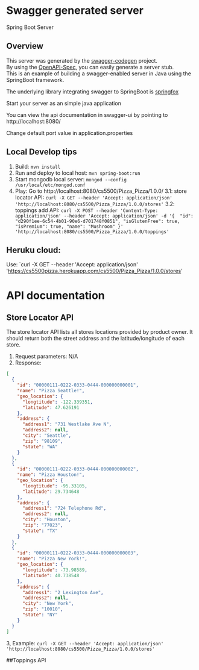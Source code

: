 # Swagger generated server

Spring Boot Server 


## Overview  
This server was generated by the [swagger-codegen](https://github.com/swagger-api/swagger-codegen) project.  
By using the [OpenAPI-Spec](https://github.com/swagger-api/swagger-core), you can easily generate a server stub.  
This is an example of building a swagger-enabled server in Java using the SpringBoot framework.  

The underlying library integrating swagger to SpringBoot is [springfox](https://github.com/springfox/springfox)  

Start your server as an simple java application  

You can view the api documentation in swagger-ui by pointing to  
http://localhost:8080/  

Change default port value in application.properties

## Local Develop tips
1. Build: `mvn install`
2. Run and deploy to local host: `mvn spring-boot:run`
3. Start mongodb local server: `mongod --config /usr/local/etc/mongod.conf`
3. Play: Go to http://localhost:8080/cs5500/Pizza_Pizza/1.0.0/
3.1: store locator API: `curl -X GET --header 'Accept: application/json' 'http://localhost:8080/cs5500/Pizza_Pizza/1.0.0/stores'`
3.2: toppings add API: `curl -X POST --header 'Content-Type: application/json' --header 'Accept: application/json' -d '{  "id": "d290f1ee-6c54-4b01-90e6-d701748f0851", "isGlutenFree": true, "isPremium": true, "name": "Mushroom" }' 'http://localhost:8080/cs5500/Pizza_Pizza/1.0.0/toppings'`
## Heruku cloud:
Use: `curl -X GET --header 'Accept: application/json' 'https://cs5500pizza.herokuapp.com/cs5500/Pizza_Pizza/1.0.0/stores'

# API documentation
## Store Locator API
The store locator API lists all stores locations provided by product owner. It should return both the street address and the latitude/longitude of each store.
1. Request parameters: N/A
2. Response: 

```json
[
  {
    "id": "00000111-0222-0333-0444-000000000001",
    "name": "Pizza Seattle!",
    "geo_location": {
      "longtitude": -122.339351,
      "latitude": 47.626191
    },
    "address": {
      "address1": "731 Westlake Ave N",
      "address2": null,
      "city": "Seattle",
      "zip": "98109",
      "state": "WA"
    }
  },
  {
    "id": "00000111-0222-0333-0444-000000000002",
    "name": "Pizza Houston!",
    "geo_location": {
      "longtitude": -95.33105,
      "latitude": 29.734648
    },
    "address": {
      "address1": "724 Telephone Rd",
      "address2": null,
      "city": "Houston",
      "zip": "77023",
      "state": "TX"
    }
  },
  {
    "id": "00000111-0222-0333-0444-000000000003",
    "name": "Pizza New York!",
    "geo_location": {
      "longtitude": -73.98589,
      "latitude": 40.738548
    },
    "address": {
      "address1": "2 Lexington Ave",
      "address2": null,
      "city": "New York",
      "zip": "10010",
      "state": "NY"
    }
  }
]
```
3, Example: `curl -X GET --header 'Accept: application/json' 'http://localhost:8080/cs5500/Pizza_Pizza/1.0.0/stores'`

##Toppings API
